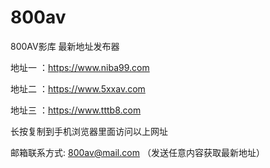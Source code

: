 # 800av
800AV影库 最新地址发布器

地址一 ：https://www.niba99.com

地址二 ：https://www.5xxav.com

地址三 ：https://www.tttb8.com

长按复制到手机浏览器里面访问以上网址

邮箱联系方式: 800av@mail.com （发送任意内容获取最新地址）
